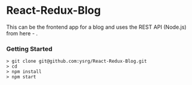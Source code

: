 # React-Redux-Blog

This can be the frontend app for a blog and uses the REST API (Node.js) from here - .

### Getting Started

```
> git clone git@github.com:ysrg/React-Redux-Blog.git
> cd
> npm install
> npm start
```
